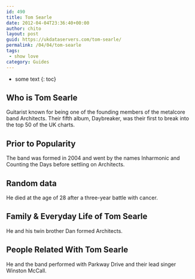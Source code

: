```yaml
---
id: 490
title: Tom Searle
date: 2012-04-04T23:36:40+00:00
author: chito
layout: post
guid: https://ukdataservers.com/tom-searle/
permalink: /04/04/tom-searle
tags:
 - show love
category: Guides
---
```


* some text
{: toc}


## Who is  Tom Searle
                  
                  
                  
Guitarist known for being one of the founding members of the metalcore band Architects. Their fifth album, Daybreaker, was their first to break into the top 50 of the UK charts.
                  
                
                
                
## Prior to Popularity 
                  
                  
                  
The band was formed in 2004 and went by the names Inharmonic and Counting the Days before settling on Architects.
                  
                
                
                
## Random data 
                  
                  
                  
He died at the age of 28 after a three-year battle with cancer.
                  
                
                
                
## Family & Everyday Life of Tom Searle
                  
                  
                  
He and his twin brother Dan formed Architects.
                  
                
                
                
## People Related With  Tom Searle
                  
                  
                  
He and the band performed with Parkway Drive and their lead singer Winston McCall.
                  
                
              
            
          
          
          
    
    
  
